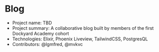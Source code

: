 # Blog

  * Project name: TBD
  * Project summary: A collaborative blog built by members of the first Dockyard Academy cohort
  * Technologies: Elixir, Phoenix Liveview, TailwindCSS, PostgresQL
  * Contributors: @lgmfred, @mvkvc

